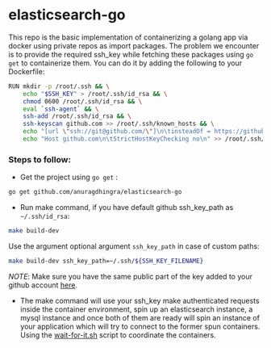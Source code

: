 # elasticsearch-go

This repo is the basic implementation of containerizing a golang app via docker using private repos as
import packages. The problem we encounter is to provide the required ssh_key while fetching these packages using `go get` to 
containerize them. You can do it by adding the following to your Dockerfile:

```bash
RUN mkdir -p /root/.ssh && \
    echo "$SSH_KEY" > /root/.ssh/id_rsa && \
    chmod 0600 /root/.ssh/id_rsa && \
    eval `ssh-agent` && \
    ssh-add /root/.ssh/id_rsa && \
    ssh-keyscan github.com >> /root/.ssh/known_hosts && \
    echo "[url \"ssh://git@github.com/\"]\n\tinsteadOf = https://github.com/" >> /root/.gitconfig && \
    echo "Host github.com\n\tStrictHostKeyChecking no\n" >> /root/.ssh/config
```

### Steps to follow:
- Get the project using `go get` :
```bash
go get github.com/anuragdhingra/elasticsearch-go
```
- Run make command, if you have default github ssh_key_path as `~/.ssh/id_rsa`:
```bash
make build-dev
```
Use the argument optional argument `ssh_key_path` in case of custom paths:
```bash
make build-dev ssh_key_path=~/.ssh/${SSH_KEY_FILENAME}
```
*NOTE*: Make sure you have the same public part of the key added to your github account [here](https://github.com/settings/keys).

- The make command will use your ssh_key make authenticated requests inside the
container environment, spin up an elasticsearch instance, a mysql instance and once both of them are ready will spin
an instance of your application which will try to connect to the former spun containers.
Using the [wait-for-it.sh](https://github.com/vishnubob/wait-for-it) script to coordinate the containers.




